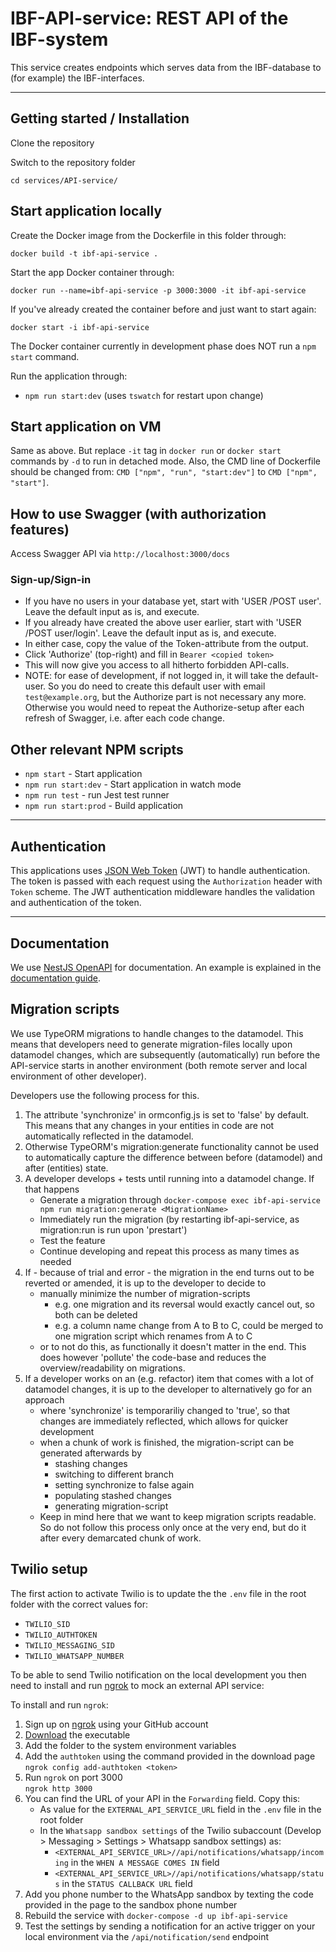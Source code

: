 # IBF-API-service: REST API of the IBF-system

This service creates endpoints which serves data from the IBF-database to (for example) the IBF-interfaces.

---

## Getting started / Installation

Clone the repository

Switch to the repository folder

    cd services/API-service/

## Start application locally

Create the Docker image from the Dockerfile in this folder through:

    docker build -t ibf-api-service .

Start the app Docker container through:

    docker run --name=ibf-api-service -p 3000:3000 -it ibf-api-service

If you've already created the container before and just want to start again:

    docker start -i ibf-api-service

The Docker container currently in development phase does NOT run a `npm start` command.

Run the application through:

- `npm run start:dev` (uses `tswatch` for restart upon change)

## Start application on VM

Same as above. But replace `-it` tag in `docker run` or `docker start` commands by `-d` to run in detached mode.
Also, the CMD line of Dockerfile should be changed from: `CMD ["npm", "run", "start:dev"]` to `CMD ["npm", "start"]`.

## How to use Swagger (with authorization features)

Access Swagger API via `http://localhost:3000/docs`

### Sign-up/Sign-in

- If you have no users in your database yet, start with 'USER /POST user'. Leave the default input as is, and execute.
- If you already have created the above user earlier, start with 'USER /POST user/login'. Leave the default input as is, and execute.
- In either case, copy the value of the Token-attribute from the output.
- Click 'Authorize' (top-right) and fill in `Bearer <copied token>`
- This will now give you access to all hitherto forbidden API-calls.
- NOTE: for ease of development, if not logged in, it will take the default-user. So you do need to create this default user with email `test@example.org`, but the Authorize part is not necessary any more. Otherwise you would need to repeat the Authorize-setup after each refresh of Swagger, i.e. after each code change.

## Other relevant NPM scripts

- `npm start` - Start application
- `npm run start:dev` - Start application in watch mode
- `npm run test` - run Jest test runner
- `npm run start:prod` - Build application

---

## Authentication

This applications uses [JSON Web Token](https://jwt.io/) (JWT) to handle authentication. The token is passed with each request using the `Authorization` header with `Token` scheme. The JWT authentication middleware handles the validation and authentication of the token.

---

## Documentation

We use [NestJS OpenAPI](https://docs.nestjs.com/openapi/introduction) for documentation. An example is explained in the [documentation guide](./DOCUMENATION.md).

## Migration scripts

We use TypeORM migrations to handle changes to the datamodel. This means that developers need to generate migration-files locally upon datamodel changes, which are subsequently (automatically) run before the API-service starts in another environment (both remote server and local environment of other developer).

Developers use the following process for this.

1. The attribute 'synchronize' in ormconfig.js is set to 'false' by default. This means that any changes in your entities in code are not automatically reflected in the datamodel.
2. Otherwise TypeORM's migration:generate functionality cannot be used to automatically capture the difference between before (datamodel) and after (entities) state.
3. A developer develops + tests until running into a datamodel change. If that happens
   - Generate a migration through `docker-compose exec ibf-api-service npm run migration:generate <MigrationName>`
   - Immediately run the migration (by restarting ibf-api-service, as migration:run is run upon 'prestart')
   - Test the feature
   - Continue developing and repeat this process as many times as needed
4. If - because of trial and error - the migration in the end turns out to be reverted or amended, it is up to the developer to decide to
   - manually minimize the number of migration-scripts
     - e.g. one migration and its reversal would exactly cancel out, so both can be deleted
     - e.g. a column name change from A to B to C, could be merged to one migration script which renames from A to C
   - or to not do this, as functionally it doesn't matter in the end. This does however 'pollute' the code-base and reduces the overview/readability on migrations.
5. If a developer works on an (e.g. refactor) item that comes with a lot of datamodel changes, it is up to the developer to alternatively go for an approach
   - where 'synchronize' is temporariliy changed to 'true', so that changes are immediately reflected, which allows for quicker development
   - when a chunk of work is finished, the migration-script can be generated afterwards by
     - stashing changes
     - switching to different branch
     - setting synchronize to false again
     - populating stashed changes
     - generating migration-script
   - Keep in mind here that we want to keep migration scripts readable. So do not follow this process only once at the very end, but do it after every demarcated chunk of work.

## Twilio setup

The first action to activate Twilio is to update the the `.env` file in the root folder with the correct values for:

- `TWILIO_SID`
- `TWILIO_AUTHTOKEN`
- `TWILIO_MESSAGING_SID`
- `TWILIO_WHATSAPP_NUMBER`

To be able to send Twilio notification on the local development you then need to install and run [ngrok](https://ngrok.com/) to mock an external API service:

To install and run `ngrok`:

1. Sign up on [ngrok](https://ngrok.com/) using your GitHub account
2. [Download](https://ngrok.com/download) the executable
3. Add the folder to the system environment variables
4. Add the `authtoken` using the command provided in the download page\
   `ngrok config add-authtoken <token>`
5. Run `ngrok` on port 3000\
   `ngrok http 3000`
6. You can find the URL of your API in the `Forwarding` field. Copy this:
   - As value for the `EXTERNAL_API_SERVICE_URL` field in the `.env` file in the root folder
   - In the `Whatsapp sandbox settings` of the Twilio subaccount (Develop > Messaging > Settings > Whatsapp sandbox settings) as:
     - `<EXTERNAL_API_SERVICE_URL>//api/notifications/whatsapp/incoming` in the `WHEN A MESSAGE COMES IN` field
     - `<EXTERNAL_API_SERVICE_URL>//api/notifications/whatsapp/status` in the `STATUS CALLBACK URL` field
7. Add you phone number to the WhatsApp sandbox by texting the code provided in the page to the sandbox phone number
8. Rebuild the service with `docker-compose -d up ibf-api-service`
9. Test the settings by sending a notification for an active trigger on your local environment via the `/api/notification/send` endpoint
